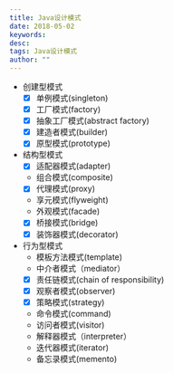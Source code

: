 ```yaml
---
title: Java设计模式
date: 2018-05-02
keywords: 
desc: 
tags: Java设计模式
author: ""
---
```

* 创建型模式
    - [x] 单例模式(singleton)
    - [x] 工厂模式(factory)
    - [x] 抽象工厂模式(abstract factory)
    - [x] 建造者模式(builder)
    - [x] 原型模式(prototype)
* 结构型模式
    - [x] 适配器模式(adapter)
    * 组合模式(composite)
    - [x] 代理模式(proxy)
    * 享元模式(flyweight)
    * 外观模式(facade)
    - [x] 桥接模式(bridge)
    - [x] 装饰器模式(decorator)
* 行为型模式 
    * 模板方法模式(template)
    * 中介者模式（mediator）
    - [x] 责任链模式(chain of responsibility)
    - [x] 观察者模式(observer)
    - [x] 策略模式(strategy)
    * 命令模式(command)
    * 访问者模式(visitor)
    * 解释器模式（interpreter）
    * 迭代器模式(iterator)
    * 备忘录模式(memento)